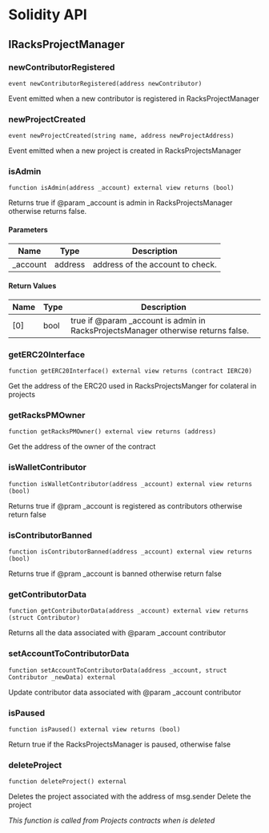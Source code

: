 # Solidity API

## IRacksProjectManager

### newContributorRegistered

```solidity
event newContributorRegistered(address newContributor)
```

Event emitted when a new contributor is registered in RacksProjectManager

### newProjectCreated

```solidity
event newProjectCreated(string name, address newProjectAddress)
```

Event emitted when a new project is created in RacksProjectsManager

### isAdmin

```solidity
function isAdmin(address _account) external view returns (bool)
```

Returns true if @param _account is admin in RacksProjectsManager otherwise returns false.

#### Parameters

| Name | Type | Description |
| ---- | ---- | ----------- |
| _account | address | address of the account to check. |

#### Return Values

| Name | Type | Description |
| ---- | ---- | ----------- |
| [0] | bool | true if @param _account is admin in RacksProjectsManager otherwise returns false. |

### getERC20Interface

```solidity
function getERC20Interface() external view returns (contract IERC20)
```

Get the address of the ERC20 used in RacksProjectsManger for colateral in projects

### getRacksPMOwner

```solidity
function getRacksPMOwner() external view returns (address)
```

Get the address of the owner of the contract

### isWalletContributor

```solidity
function isWalletContributor(address _account) external view returns (bool)
```

Returns true if @pram _account is registered as contributors otherwise return false

### isContributorBanned

```solidity
function isContributorBanned(address _account) external view returns (bool)
```

Returns true if @pram _account is banned otherwise return false

### getContributorData

```solidity
function getContributorData(address _account) external view returns (struct Contributor)
```

Returns all the data associated with @param _account contributor

### setAccountToContributorData

```solidity
function setAccountToContributorData(address _account, struct Contributor _newData) external
```

Update contributor data associated with @param _account contributor

### isPaused

```solidity
function isPaused() external view returns (bool)
```

Return true if the RacksProjectsManager is paused, otherwise false

### deleteProject

```solidity
function deleteProject() external
```

Deletes the project associated with the address of msg.sender Delete the project

_This function is called from Projects contracts when is deleted_

